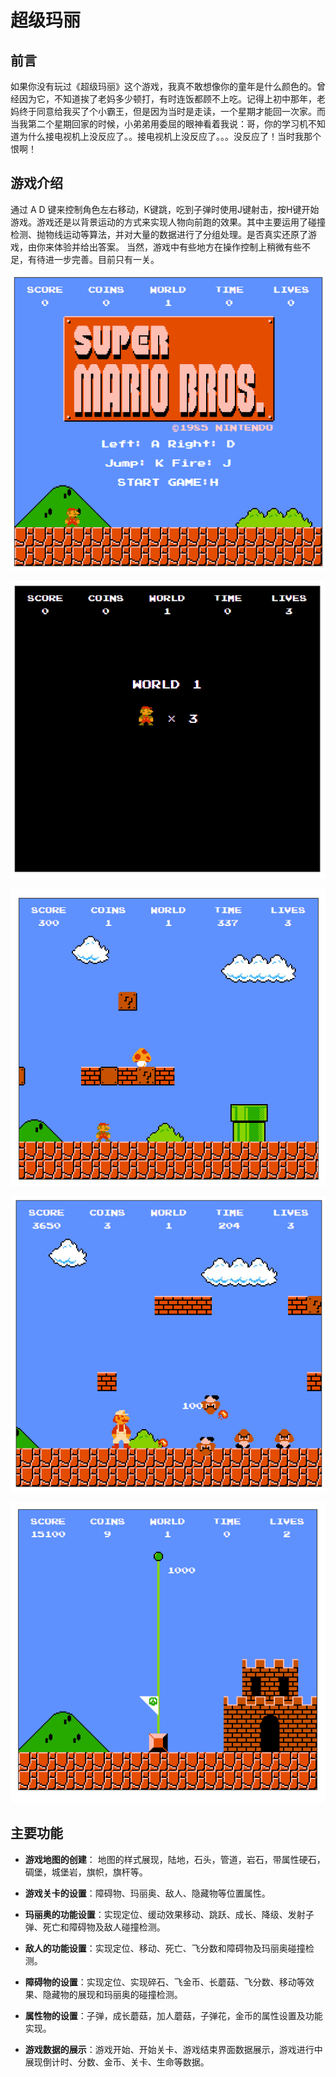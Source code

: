 # 超级玛丽

## 前言

如果你没有玩过《超级玛丽》这个游戏，我真不敢想像你的童年是什么颜色的。曾经因为它，不知道挨了老妈多少顿打，有时连饭都顾不上吃。记得上初中那年，老妈终于同意给我买了个小霸王，但是因为当时是走读，一个星期才能回一次家。而当我第二个星期回家的时候，小弟弟用委屈的眼神看着我说：哥，你的学习机不知道为什么接电视机上没反应了。。接电视机上没反应了。。。没反应了！当时我那个恨啊！

## 游戏介绍

通过 A D 键来控制角色左右移动，K键跳，吃到子弹时使用J键射击，按H键开始游戏。游戏还是以背景运动的方式来实现人物向前跑的效果。其中主要运用了碰撞检测、抛物线运动等算法，并对大量的数据进行了分组处理。是否真实还原了游戏，由你来体验并给出答案。 当然，游戏中有些地方在操作控制上稍微有些不足，有待进一步完善。目前只有一关。

![开始游戏](1.png)

![生命和关卡显示界面](2.png)

![游戏中。。。](3.png)

![放子弹效果](4.png)

![第一关过关](5.png)

## 主要功能

- **游戏地图的创建**： 地图的样式展现，陆地，石头，管道，岩石，带属性硬石，碉堡，城堡岩，旗帜，旗杆等。

- **游戏关卡的设置**：障碍物、玛丽奥、敌人、隐藏物等位置属性。

- **玛丽奥的功能设置**：实现定位、缓动效果移动、跳跃、成长、降级、发射子弹、死亡和障碍物及敌人碰撞检测。

- **敌人的功能设置**：实现定位、移动、死亡、飞分数和障碍物及玛丽奥碰撞检测。

- **障碍物的设置**：实现定位、实现碎石、飞金币、长蘑菇、飞分数、移动等效果、隐藏物的展现和玛丽奥的碰撞检测。

- **属性物的设置**：子弹，成长蘑菇，加人蘑菇，子弹花，金币的属性设置及功能实现。

- **游戏数据的展示**：游戏开始、开始关卡、游戏结束界面数据展示，游戏进行中展现倒计时、分数、金币、关卡、生命等数据。